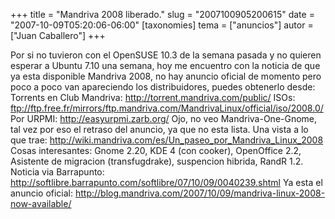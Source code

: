 +++
title = "Mandriva 2008 liberado."
slug = "2007100905200615"
date = "2007-10-09T05:20:06-06:00"
[taxonomies]
tema = ["anuncios"]
autor = ["Juan Caballero"]
+++

Por si no tuvieron con el OpenSUSE 10.3 de la semana pasada y no quieren
esperar a Ubuntu 7.10 una semana, hoy me encuentro con la noticia de que
ya esta disponible Mandriva 2008, no hay anuncio oficial de momento pero
poco a poco van apareciendo los distribuidores, puedes obtenerlo desde:
Torrents en Club Mandriva:
<a href="http://torrent.mandriva.com/public/">http://torrent.mandriva.com/public/</a>
ISOs:
<a href="ftp://ftp.free.fr/mirrors/ftp.mandriva.com/MandrivaLinux/official/iso/2008.0/">ftp://ftp.free.fr/mirrors/ftp.mandriva.com/MandrivaLinux/official/iso/2008.0/</a>
Por URPMI:
<a href="http://easyurpmi.zarb.org/">http://easyurpmi.zarb.org/</a> Ojo,
no veo Mandriva-One-Gnome, tal vez por eso el retraso del anuncio, ya
que no esta lista. Una vista a lo que trae:
<a href="http://wiki.mandriva.com/es/Un_paseo_por_Mandriva_Linux_2008">http://wiki.mandriva.com/es/Un_paseo_por_Mandriva_Linux_2008</a>
Cosas interesantes: Gnome 2.20, KDE 4 (con cooker), OpenOffice 2.2,
Asistente de migracion (transfugdrake), suspencion hibrida, RandR 1.2.
Noticia via Barrapunto:
<a href="http://softlibre.barrapunto.com/softlibre/07/10/09/0040239.shtml">http://softlibre.barrapunto.com/softlibre/07/10/09/0040239.shtml</a>
Ya esta el anuncio oficial:
<a href="http://blog.mandriva.com/2007/10/09/mandriva-linux-2008-now-available/">http://blog.mandriva.com/2007/10/09/mandriva-linux-2008-now-available/</a>

